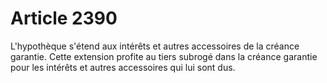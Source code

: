# Article 2390

L'hypothèque s'étend aux intérêts et autres accessoires de la créance garantie. Cette extension profite au tiers subrogé dans la créance garantie pour les intérêts et autres accessoires qui lui sont dus.
